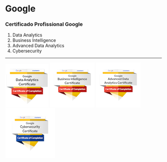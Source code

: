 # Google



### Certificado Profissional Google

1. Data Analytics <br>
2. Business Intelligence <br>
3. Advanced Data Analytics <br>
4. Cybersecurity

---

![Data Analytics](https://github.com/JulioSilva123/Escolaridade/blob/main/resources/google-data-analytics-certificate.2.png)
![Business Intelligence](https://github.com/JulioSilva123/Escolaridade/blob/main/resources/google-business-intelligence-certificate.png)
![Advanced Data Analytics](https://github.com/JulioSilva123/Escolaridade/blob/main/resources/google-advanced-data-analytics-certificate.png)
![Cybersecurity](https://github.com/JulioSilva123/Escolaridade/blob/main/resources/google-cybersecurity-certificate.png)



